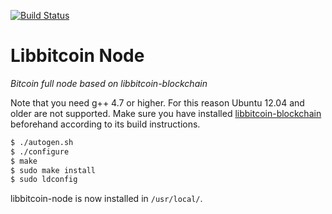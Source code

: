 [![Build Status](https://travis-ci.org/libbitcoin/libbitcoin-node.svg?branch=version2)](https://travis-ci.org/libbitcoin/libbitcoin-node)

# Libbitcoin Node

*Bitcoin full node based on libbitcoin-blockchain*

Note that you need g++ 4.7 or higher. For this reason Ubuntu 12.04 and older are not supported. Make sure you have installed [libbitcoin-blockchain](https://github.com/libbitcoin/libbitcoin-blockchain) beforehand according to its build instructions.

```sh
$ ./autogen.sh
$ ./configure
$ make
$ sudo make install
$ sudo ldconfig
```

libbitcoin-node is now installed in `/usr/local/`.